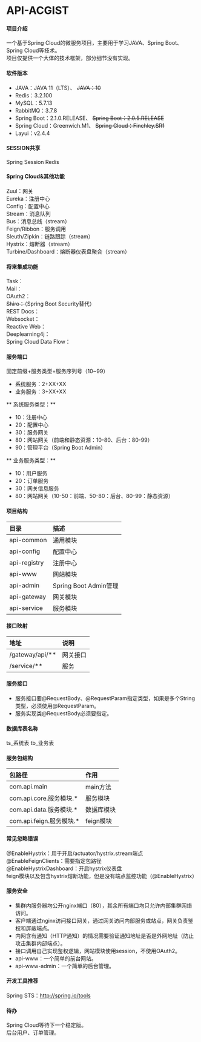 # API-ACGIST

#### 项目介绍
一个基于Spring Cloud的微服务项目，主要用于学习JAVA、Spring Boot、Spring Cloud等技术。  
项目仅提供一个大体的技术框架，部分细节没有实现。

#### 软件版本
* JAVA：JAVA 11（LTS）、
	~~JAVA：10~~
* Redis：3.2.100
* MySQL：5.7.13
* RabbitMQ：3.7.8
* Spring Boot：2.1.0.RELEASE、
	~~Spring Boot：2.0.5.RELEASE~~
* Spring Cloud：Greenwich.M1、
	~~Spring Cloud：Finchley.SR1~~
* Layui：v2.4.4

#### SESSION共享
Spring Session Redis

#### Spring Cloud&其他功能
Zuul：网关  
Eureka：注册中心  
Config：配置中心  
Stream：消息队列  
Bus：消息总线（stream）  
Feign/Ribbon：服务调用  
Sleuth/Zipkin：链路跟踪（stream）  
Hystrix：熔断器（stream）  
Turbine/Dashboard：熔断器仪表盘聚合（stream）
  
#### 将来集成功能
Task：  
Mail：  
OAuth2：  
~~Shiro：~~（Spring Boot Security替代）  
REST Docs：  
Websocket：  
Reactive Web：  
Deeplearning4j：  
Spring Cloud Data Flow：

#### 服务端口
固定前缀+服务类型+服务序列号（10~99）  
* 系统服务：2+XX+XX  
* 业务服务：3+XX+XX  

** 系统服务类型：** 
* 10：注册中心
* 20：配置中心
* 30：服务网关
* 80：网站网关（前端和静态资源：10-80、后台：80-99）
* 90：管理平台（Spring Boot Admin）

** 业务服务类型：** 
* 10：用户服务
* 20：订单服务
* 30：网关信息服务
* 80：网站网关（10-50：前端、50-80：后台、80-99：静态资源）

#### 项目结构
|目录|描述|
|:-|:-|
|api-common|通用模块|
|api-config|配置中心|
|api-registry|注册中心|
|api-www|网站模块|
|api-admin|Spring Boot Admin管理|
|api-gateway|网关模块|
|api-service|服务模块|

#### 接口映射
|地址|说明|
|:-|:-|
|/gateway/api/**|网关接口|
/service/**|服务|

#### 服务接口
* 服务接口要@RequestBody、@RequestParam指定类型，如果是多个String类型，必须使用@RequestParam。
* 服务实现类@RequestBody必须要指定。

#### 数据库表名称
ts_系统表
tb_业务表

#### 服务包结构
|包路径|作用|
|:-|:-|
|com.api.main|main方法|
|com.api.core.服务模块.*|服务模块|
|com.api.data.服务模块.*|数据库模块|
|com.api.feign.服务模块.*|feign模块|

#### 常见忽略错误
@EnableHystrix：用于开启/actuator/hystrix.stream端点  
@EnableFeignClients：需要指定包路径  
@EnableHystrixDashboard：开启hystrix仪表盘  
feign模块以及包含hystrix熔断功能，但是没有端点监控功能（@EnableHystrix）  

#### 服务安全
* 集群内服务器均公开nginx端口（80），其余所有端口均只允许内部集群网络访问。
* 客户端通过nginx访问接口网关，通过网关访问内部服务或站点，网关负责鉴权和屏蔽端点。
* 内网含有通知（HTTP通知）的情况需要验证通知地址是否是外网地址（防止攻击集群内部端点）。
* 接口调用自己实现鉴权逻辑，网站模块使用session，不使用OAuth2。
* api-www：一个简单的前台网站。
* api-www-admin：一个简单的后台管理。

#### 开发工具推荐
Spring STS：http://spring.io/tools

#### 待办
Spring Cloud等待下一个稳定版。  
后台用户、订单管理。
